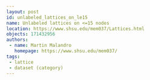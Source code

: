 ```yaml
---
layout: post
id: unlabeled_lattices_on_le15
name: Unlabeled lattices on <=15 nodes
location: https://www.shsu.edu/mem037/Lattices.html
objects: 171432956
authors:
 - name: Martin Malandro
   homepage: https://www.shsu.edu/mem037/
tags:
 - lattice
 - dataset (category)
---
```


